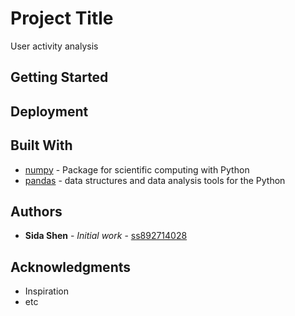 # Project Title
User activity analysis


## Getting Started






## Deployment



## Built With

* [numpy](http://www.numpy.org/) - Package for scientific computing with Python
* [pandas](https://pandas.pydata.org/) - data structures and data analysis tools for the Python






## Authors

* **Sida Shen** - *Initial work* - [ss892714028](https://github.com/ss892714028)



## Acknowledgments

* Inspiration
* etc
